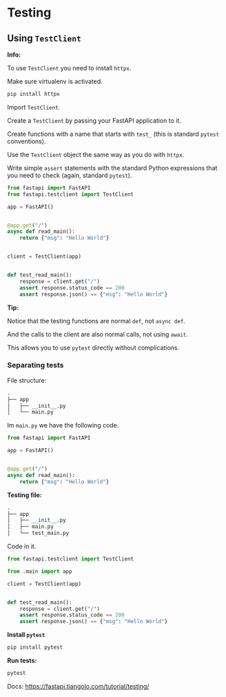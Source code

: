 # Testing

## Using `TestClient`

**Info:**

To use `TestClient` you need to install `httpx`.

Make sure virtualenv is activated.

```py
pip install httpx
```

Import `TestClient`.

Create a `TestClient` by passing your FastAPI application to it.

Create functions with a name that starts with `test_` (this is standard `pytest` conventions).

Use the `TestClient` object the same way as you do with `httpx`.

Write simple `assert` statements with the standard Python expressions that you need to check (again, standard `pytest`).

```py
from fastapi import FastAPI
from fastapi.testclient import TestClient

app = FastAPI()


@app.get("/")
async def read_main():
    return {"msg": "Hello World"}


client = TestClient(app)


def test_read_main():
    response = client.get("/")
    assert response.status_code == 200
    assert response.json() == {"msg": "Hello World"}
```

**Tip:**

Notice that the testing functions are normal `def`, not `async def`.

And the calls to the client are also normal calls, not using `await`.

This allows you to use `pytest` directly without complications.

### Separating tests

File structure:

```txt
.
├── app
│   ├── __init__.py
│   └── main.py
```

Im `main.py` we have the following code.

```py
from fastapi import FastAPI

app = FastAPI()


@app.get("/")
async def read_main():
    return {"msg": "Hello World"}
```

**Testing file:**

```py
.
├── app
│   ├── __init__.py
│   ├── main.py
│   └── test_main.py
```

Code in it.

```py
from fastapi.testclient import TestClient

from .main import app

client = TestClient(app)


def test_read_main():
    response = client.get("/")
    assert response.status_code == 200
    assert response.json() == {"msg": "Hello World"}
```

**Install `pytest`**

```bash
pip install pytest
```

**Run tests:**

```bash
pytest
```

Docs: <https://fastapi.tiangolo.com/tutorial/testing/>

